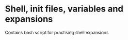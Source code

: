 # Shell, init files, variables and expansions
Contains bash script for practising shell expansions  

